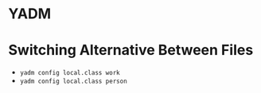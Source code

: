 # YADM

# Switching Alternative Between Files
* `yadm config local.class work`
* `yadm config local.class person`
